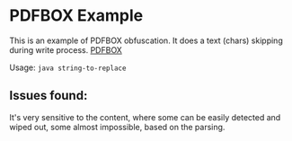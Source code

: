 # PDFBOX Example

This is an example of PDFBOX obfuscation. It does a text (chars) skipping during write process.
[PDFBOX](https://pdfbox.apache.org/)

Usage:
`java string-to-replace`

## Issues found:
It's very sensitive to the content, where some can be easily detected and wiped out, some almost impossible, based on the parsing. 
